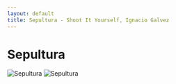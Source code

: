 ```yaml
---
layout: default
title: Sepultura - Shoot It Yourself, Ignacio Galvez
---
```


# Sepultura

![Sepultura](http://assets.farmhouse.co/publishing/1-shoot-it-yourself/images/sepultura-1.jpg)
![Sepultura](http://assets.farmhouse.co/publishing/1-shoot-it-yourself/images/sepultura-2.jpg)
